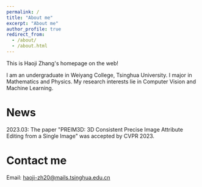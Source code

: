 ```yaml
---
permalink: /
title: "About me"
excerpt: "About me"
author_profile: true
redirect_from: 
  - /about/
  - /about.html
---
```


This is Haoji Zhang's homepage on the web!

I am an undergraduate in Weiyang College, Tsinghua University.
I major in Mathematics and Physics.
My research interests lie in Computer Vision and Machine Learning.

News 
======
2023.03: The paper "PREIM3D: 3D Consistent Precise Image Attribute Editing from a Single Image" was accepted by CVPR 2023. 

Contact me
======
Email: haoji-zh20@mails.tsinghua.edu.cn

